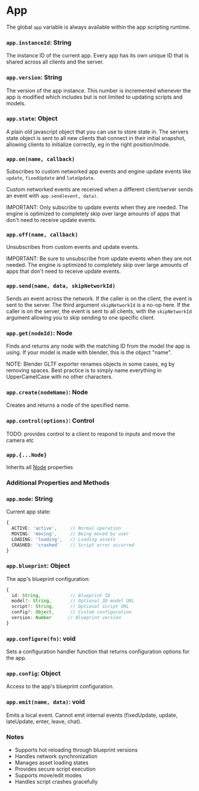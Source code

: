 # App

The global `app` variable is always available within the app scripting runtime.

### `app.instanceId`: String

The instance ID of the current app.
Every app has its own unique ID that is shared across all clients and the server.

### `app.version`: String

The version of the app instance.
This number is incremented whenever the app is modified which includes but is not limited to updating scripts and models.

### `app.state`: Object

A plain old javascript object that you can use to store state in.
The servers state object is sent to all new clients that connect in their initial snapshot, allowing clients to initialize correctly, eg in the right position/mode.

### `app.on(name, callback)`

Subscribes to custom networked app events and engine update events like `update`, `fixedUpdate` and `lateUpdate`.

Custom networked events are received when a different client/server sends an event with `app.send(event, data)`. 

IMPORTANT: Only subscribe to update events when they are needed. The engine is optimized to completely skip over large amounts of apps that don't need to receive update events.

### `app.off(name, callback)`

Unsubscribes from custom events and update events.

IMPORTANT: Be sure to unsubscribe from update events when they are not needed. The engine is optimized to completely skip over large amounts of apps that don't need to receive update events.

### `app.send(name, data, skipNetworkId)`

Sends an event across the network.
If the caller is on the client, the event is sent to the server. The third argument `skipNetworkId` is a no-op here.
If the caller is on the server, the event is sent to all clients, with the `skipNetworkId` argument allowing you to skip sending to one specific client.

### `app.get(nodeId)`: Node

Finds and returns any node with the matching ID from the model the app is using.
If your model is made with blender, this is the object "name".

NOTE: Blender GLTF exporter renames objects in some cases, eg by removing spaces. Best practice is to simply name everything in UpperCamelCase with no other characters.

### `app.create(nodeName)`: Node

Creates and returns a node of the specified name.

### `app.control(options)`: Control

TODO: provides control to a client to respond to inputs and move the camera etc

### `app.{...Node}`

Inherits all [Node](/docs/ref/Node.md) properties

### Additional Properties and Methods

### `app.mode`: String

Current app state:
```typescript
{
  ACTIVE: 'active',     // Normal operation
  MOVING: 'moving',     // Being moved by user
  LOADING: 'loading',   // Loading assets
  CRASHED: 'crashed'    // Script error occurred
}
```

### `app.blueprint`: Object

The app's blueprint configuration:
```typescript
{
  id: String,           // Blueprint ID
  model?: String,       // Optional 3D model URL
  script?: String,      // Optional script URL
  config?: Object,      // Custom configuration
  version: Number      // Blueprint version
}
```

### `app.configure(fn)`: void

Sets a configuration handler function that returns configuration options for the app.

### `app.config`: Object

Access to the app's blueprint configuration.

### `app.emit(name, data)`: void

Emits a local event. Cannot emit internal events (fixedUpdate, update, lateUpdate, enter, leave, chat).

### Notes

- Supports hot reloading through blueprint versions
- Handles network synchronization
- Manages asset loading states
- Provides secure script execution
- Supports move/edit modes
- Handles script crashes gracefully
